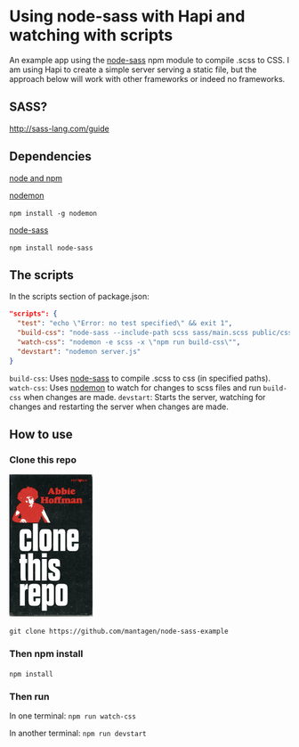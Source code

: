 # Using node-sass with Hapi and watching with scripts

An example app using the [node-sass](https://github.com/sass/node-sass) npm module to compile .scss to CSS.
I am using Hapi to create a simple server serving a static file, but the approach below will work with other frameworks or indeed no frameworks.

## SASS?

http://sass-lang.com/guide

## Dependencies

[node and npm](https://nodejs.org/)

[nodemon](https://github.com/remy/nodemon)

`npm install -g nodemon`

[node-sass](https://github.com/sass/node-sass)

`npm install node-sass`

## The scripts

In the scripts section of package.json:

``` json
"scripts": {
  "test": "echo \"Error: no test specified\" && exit 1",
  "build-css": "node-sass --include-path scss sass/main.scss public/css/main.css",
  "watch-css": "nodemon -e scss -x \"npm run build-css\"",
  "devstart": "nodemon server.js"
}
```

`build-css`: Uses [node-sass](https://github.com/sass/node-sass) to compile .scss to css (in specified paths).
`watch-css`: Uses [nodemon](https://github.com/remy/nodemon) to watch for changes to scss files and run `build-css` when changes are made.
`devstart`: Starts the server, watching for changes and restarting the server when changes are made.

## How to use

### Clone this repo
![clone this repo](https://raw.githubusercontent.com/mantagen/clone-this-repo/79f8034b565067cf00145608957fa8b35ada2656/abbie-hoffman-clone-this-repo-150px.jpg)

`git clone https://github.com/mantagen/node-sass-example`

### Then npm install

`npm install`

### Then run

In one terminal:
`npm run watch-css`

In another terminal:
`npm run devstart`
